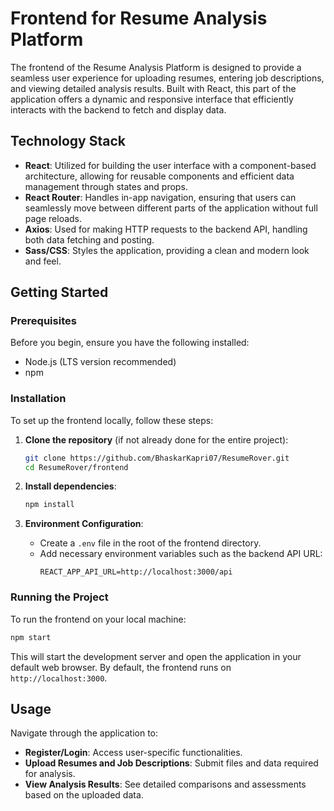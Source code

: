 

# Frontend for Resume Analysis Platform

The frontend of the Resume Analysis Platform is designed to provide a seamless user experience for uploading resumes, entering job descriptions, and viewing detailed analysis results. Built with React, this part of the application offers a dynamic and responsive interface that efficiently interacts with the backend to fetch and display data.

## Technology Stack

- **React**: Utilized for building the user interface with a component-based architecture, allowing for reusable components and efficient data management through states and props.
- **React Router**: Handles in-app navigation, ensuring that users can seamlessly move between different parts of the application without full page reloads.
- **Axios**: Used for making HTTP requests to the backend API, handling both data fetching and posting.
- **Sass/CSS**: Styles the application, providing a clean and modern look and feel.

## Getting Started

### Prerequisites

Before you begin, ensure you have the following installed:
- Node.js (LTS version recommended)
- npm 

### Installation

To set up the frontend locally, follow these steps:

1. **Clone the repository** (if not already done for the entire project):
   ```bash
   git clone https://github.com/BhaskarKapri07/ResumeRover.git
   cd ResumeRover/frontend
   ```

2. **Install dependencies**:
   ```bash
   npm install
   ```

3. **Environment Configuration**:
   - Create a `.env` file in the root of the frontend directory.
   - Add necessary environment variables such as the backend API URL:
     ```plaintext
     REACT_APP_API_URL=http://localhost:3000/api
     ```

### Running the Project

To run the frontend on your local machine:

```bash
npm start
```

This will start the development server and open the application in your default web browser. By default, the frontend runs on `http://localhost:3000`.

## Usage

Navigate through the application to:
- **Register/Login**: Access user-specific functionalities.
- **Upload Resumes and Job Descriptions**: Submit files and data required for analysis.
- **View Analysis Results**: See detailed comparisons and assessments based on the uploaded data.

